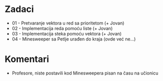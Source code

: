 # Zadaci

- 01 - Pretvaranje vektora u red sa prioritetom (+ Jovan)
- 02 - Implementacija reda pomoću liste (+ Jovan)
- 03 - Implementacija steka pomoću vektora (+ Jovan)
- 04 - Minesweeper sa Petlje urađen do kraja (ovde već ne...)

# Komentari

- Profesore, niste postavili kod Minesweepera pisan na času na učionicu